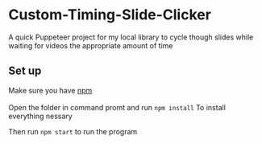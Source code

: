 # Custom-Timing-Slide-Clicker
A quick Puppeteer project for my local library to cycle though slides while waiting for videos the appropriate amount of time

## Set up
Make sure you have [npm](https://www.npmjs.com/get-npm)<br/><br/>
Open the folder in command promt and run
```npm install```
To install everything nessary

Then run 
```npm start``` 
to run the program
